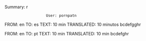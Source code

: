 Summary: r

					   User: pornpatn

FROM: en TO: es
TEXT: 10 min
TRANSLATED: 10 minutos bcdefgghr

FROM: en TO: pt
TEXT: 10 min
TRANSLATED: 10 min bcdefghr
